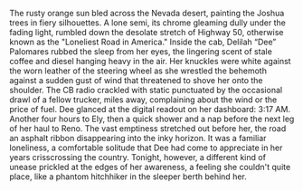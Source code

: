 The rusty orange sun bled across the Nevada desert, painting the Joshua trees in fiery silhouettes.  A lone semi, its chrome gleaming dully under the fading light, rumbled down the desolate stretch of Highway 50, otherwise known as the "Loneliest Road in America."  Inside the cab, Delilah “Dee” Palomares rubbed the sleep from her eyes, the lingering scent of stale coffee and diesel hanging heavy in the air.  Her knuckles were white against the worn leather of the steering wheel as she wrestled the behemoth against a sudden gust of wind that threatened to shove her onto the shoulder.  The CB radio crackled with static punctuated by the occasional drawl of a fellow trucker, miles away, complaining about the wind or the price of fuel. Dee glanced at the digital readout on her dashboard: 3:17 AM. Another four hours to Ely, then a quick shower and a nap before the next leg of her haul to Reno.  The vast emptiness stretched out before her, the road an asphalt ribbon disappearing into the inky horizon. It was a familiar loneliness, a comfortable solitude that Dee had come to appreciate in her years crisscrossing the country.  Tonight, however, a different kind of unease prickled at the edges of her awareness, a feeling she couldn't quite place, like a phantom hitchhiker in the sleeper berth behind her.
